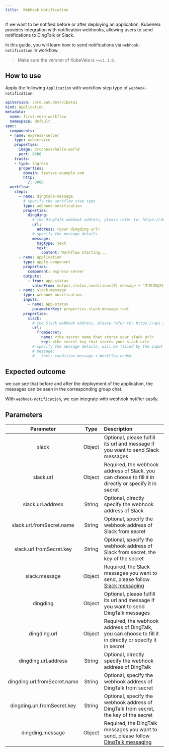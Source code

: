 ```yaml
---
title:  Webhook Notification
---
```


If we want to be notified before or after deploying an application, KubeVela provides integration with notification webhooks, allowing users to send notifications to DingTalk or Slack.

In this guide, you will learn how to send notifications via `webhook-notification` in workflow.

> Make sure the version of KubeVela is `>=v1.1.6`.

## How to use

Apply the following `Application` with workflow step type of `webhook-notification`:

```yaml
apiVersion: core.oam.dev/v1beta1
kind: Application
metadata:
  name: first-vela-workflow
  namespace: default
spec:
  components:
  - name: express-server
    type: webservice
    properties:
      image: crccheck/hello-world
      port: 8000
    traits:
    - type: ingress
      properties:
        domain: testsvc.example.com
        http:
          /: 8000
  workflow:
    steps:
      - name: dingtalk-message
        # specify the workflow step type
        type: webhook-notification
        properties:
          dingding:
            # the DingTalk webhook address, please refer to: https://developers.dingtalk.com/document/robots/custom-robot-access
            url:
              address: <your dingding url>
            # specify the message details
            message:
              msgtype: text
              text:
                content: Workflow starting...
      - name: application
        type: apply-component
        properties:
          component: express-server
        outputs:
          - from: app-status
            valueFrom: output.status.conditions[0].message + "工作流运行完成"
      - name: slack-message
        type: webhook-notification
        inputs:
          - name: app-status
            parameterKey: properties.slack.message.text
        properties:
          slack:
            # the Slack webhook address, please refer to: https://api.slack.com/messaging/webhooks
            url:
              fromSecret:
                name: <the secret name that stores your slack url>
                key: <the secret key that stores your slack url>
            # specify the message details, will be filled by the input value
            # message:
            #   text: condition message + Workflow ended.
```

## Expected outcome

we can see that before and after the deployment of the application, the messages can be seen in the corresponding group chat.

With `webhook-notification`, we can integrate with webhook notifier easily.

## Parameters

| Parameter | Type | Description |
| :---: | :--: | :-- |
| slack | Object | Optional, please fulfill its url and message if you want to send Slack messages |
| slack.url | Object | Required, the webhook address of Slack, you can choose to fill it in directly or specify it in secret |
| slack.url.address | String | Optional, directly specify the webhook address of Slack |
| slack.url.fromSecret.name | String | Optional, specify the webhook address of Slack from secret |
| slack.url.fromSecret.key | String | Optional, specify the webhook address of Slack from secret, the key of the secret |
| slack.message | Object | Required, the Slack messages you want to send, please follow [Slack messaging](https://api.slack.com/reference/messaging/payload) |
| dingding | Object | Optional, please fulfill its url and message if you want to send DingTalk messages |
| dingding.url | Object | Required, the webhook address of DingTalk, you can choose to fill it in directly or specify it in secret |
| dingding.url.address | String | Optional, directly specify the webhook address of DingTalk |
| dingding.url.fromSecret.name | String | Optional, specify the webhook address of DingTalk from secret |
| dingding.url.fromSecret.key | String | Optional, specify the webhook address of DingTalk from secret, the key of the secret |
| dingding.message | Object | Required, the DingTalk messages you want to send, please follow [DingTalk messaging](https://developers.dingtalk.com/document/robots/custom-robot-access/title-72m-8ag-pqw) |
